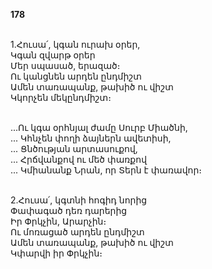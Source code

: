 **178**

\
1.Հուսա՛, կգան ուրախ օրեր,\
Կգան զվարթ օրեր\
Մեր սպասած, երազած։\
Ու կանցնեն արդեն ընդմիշտ\
Ամեն տառապանք, թախիծ ու վիշտ\
Կկորչեն մեկընդմիշտ։

\
 ...Ու կգա օրհնյալ ժամը Սուրբ Միածնի,\
 ... Կհնչեն փողի ձայներն ավետիսի,\
 ... Ցնծության արտասուքով,\
 ... Հրճվանքով ու մեծ փառքով\
 ... Կմիանանք Նրան, որ Տերն է փառավոր։

\
2.Հուսա՛, կգտնի հոգիդ նորից\
Փափագած դեռ դարերից\
Իր Փրկչին, Արարչին։\
Ու մոռացած արդեն ընդմիշտ\
Ամեն տառապանք, թախիծ ու վիշտ\
Կփարվի իր Փրկչին։
